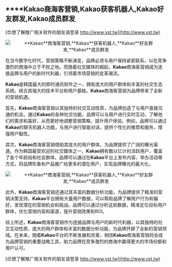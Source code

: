 ## ****Kakao**商海客营销,**Kakao**获客机器人,**Kakao**好友群发,**Kakao**成员群发**

[😍想了解推广相关软件的朋友请登录 http://www.vst.tw](http://www.vst.tw)

 <center><img src="https://vst.tw/MP4/tuiguang/png/2.png" alt="**Kakao**商海客营销,**Kakao**获客机器人,**Kakao**好友群发,**Kakao**成员群发"></center>

在当今数字化时代，营销策略不断演变，品牌必须与用户保持紧密联系，以在竞争激烈的商海中立于不败之地。而随着社交媒体的崛起，**Kakao**商海客营销成为连接品牌与用户的新时代利器，引领着市场营销的变革潮流。

**Kakao**是韩国最大的即时通讯软件之一，拥有庞大的用户群体和丰富的社交生态系统。结合其强大的技术平台和用户基础，**Kakao**商海客营销为品牌带来了全新的营销机遇。

首先，**Kakao**商海客营销以其独特的社交互动性质，为品牌创造了与用户直接沟通的机会。通过**Kakao**的各种社交功能，品牌可以与用户进行实时互动，了解他们的需求和喜好，从而更好地调整营销策略，提升用户体验。例如，品牌可以通过**Kakao**的聊天机器人功能，与用户进行智能对话，提供个性化的推荐和服务，增强用户黏性。

其次，**Kakao**商海客营销借助其庞大的用户群体，为品牌提供了广阔的曝光渠道。作为韩国最受欢迎的社交媒体之一，**Kakao**拥有数以亿计的活跃用户，覆盖了各个年龄段和社会群体。品牌可以通过在**Kakao**平台上发布内容、举办活动等方式，将品牌形象和产品推广给更多的潜在用户，实现品牌曝光的最大化。

 <center><img src="https://vst.tw/MP4/tuiguang/png/3.png" alt="**Kakao**商海客营销,**Kakao**获客机器人,**Kakao**好友群发,**Kakao**成员群发"></center>

此外，**Kakao**商海客营销还通过其丰富的数据分析功能，为品牌提供了精准的营销决策支持。**Kakao**平台拥有大量用户数据，可以帮助品牌了解用户行为和偏好，发现潜在的营销机会和挑战。品牌可以通过分析这些数据，精准定位目标用户群体，优化营销内容和渠道，提升营销效果和ROI。

综上所述，**Kakao**商海客营销作为连接品牌与用户的新时代利器，以其独特的社交互动性质、庞大的用户群体和丰富的数据分析功能，为品牌开辟了全新的营销领域。在未来，随着**Kakao**平台的不断发展和完善，相信**Kakao**商海客营销将会成为品牌营销的重要战略工具，助力品牌在竞争激烈的商海中赢得更大的市场份额和用户认可。

[😍想了解推广相关软件的朋友请登录 http://www.vst.tw](http://www.vst.tw)



